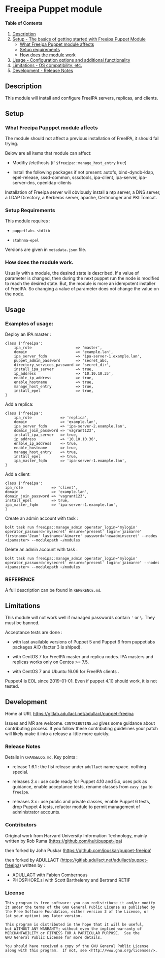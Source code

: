 # Freeipa Puppet module

#### Table of Contents

1. [Description](#description)
2. [Setup - The basics of getting started with Freeipa Puppet Module](#setup)
    * [What Freeipa Puppet module affects](#what-freeipa-pupppet-module-affects)
    * [Setup requirements](#setup-requirements)
    * [How does the module work](#how-does-the-module-work)
3. [Usage - Configuration options and additional functionality](#usage)
4. [Limitations - OS compatibility, etc.](#limitations)
5. [Development - Release Notes](#development)


## Description

This module will install and configure FreeIPA servers, replicas, and clients.

## Setup

### What Freeipa Pupppet module affects

The module should not affect a previous installation of FreeIPA, it should fail trying.

Below are all items that module can affect:

 * Modifiy /etc/hosts (if `$freeipa::manage_host_entry` true)

 * Install the following packages if not present: autofs, bind-dyndb-ldap, epel-release, sssd-common, sssdtools, ipa-client, ipa-server, ipa-server-dns, openldap-clients

Installation of Freeipa server will obviously install a ntp server, a DNS server, a LDAP Directory, a Kerberos server, apache, Certmonger and PKI Tomcat.

### Setup Requirements

This module requires :

  * `puppetlabs-stdlib`

  * `stahnma-epel`

Versions are given in `metadata.json` file.

### How does the module work.

Usually with a module, the desired state is described. If a value of parameter is changed, then during the next puppet run the node is modified to reach the desired state.
But, the module is more an idempotent installer of FreeIPA. So changing a value of parameter does not change the value on the node.

## Usage

### Examples of usage:

Deploy an IPA master :

```puppet
class {'freeipa':
    ipa_role                    => 'master',
    domain                      => 'example.lan',
    ipa_server_fqdn             => 'ipa-server-1.example.lan',
    puppet_admin_password       => 'secret_abc,
    directory_services_password => 'secret_dir',
    install_ipa_server          => true,
    ip_address                  => '10.10.10.35',
    enable_ip_address           => true,
    enable_hostname             => true,
    manage_host_entry           => true,
    install_epel                => true,
}
```

Add a replica:

```puppet
class {'freeipa':
    ipa_role             => 'replica',
    domain               => 'example.lan',
    ipa_server_fqdn      => 'ipa-server-2.example.lan',
    domain_join_password => 'vagrant123',
    install_ipa_server   => true,
    ip_address           => '10.10.10.36',
    enable_ip_address    => true,
    enable_hostname      => true,
    manage_host_entry    => true,
    install_epel         => true,
    ipa_master_fqdn      => 'ipa-server-1.example.lan',
}
```

Add a client:

```puppet
class {'freeipa':
ipa_role             => 'client',
domain               => 'example.lan',
domain_join_password => 'vagrant123',
install_epel         => true,
ipa_master_fqdn      => 'ipa-server-1.example.lan',
}
```

Create an admin account with task :

`bolt task run freeipa::manage_admin operator_login='mylogin' operator_password='mysecret' ensure='present' login='jaimarre' firstname='Jean' lastname='Aimarre' password='newadminsecret' --nodes <ipamaster> --modulepath ~/modules`

Delete an admin account with task :

`bolt task run freeipa::manage_admin operator_login='mylogin' operator_password='mysecret' ensure='present' login='jaimarre' --nodes <ipamaster> --modulepath ~/modules`

### REFERENCE

A full description can be found in `REFERENCE.md`.

## Limitations

This module will not work well if managed passwords contain `'` or `\`. They must be banned.

Acceptance tests are done :

 * with last available versions of Puppet 5 and Puppet 6 from puppetlabs packages AIO (facter 3 is shiped).

 * with CentOS 7 for FreeIPA master and replica nodes. IPA masters and replicas works only on Centos >= 7.5.

 * with CentOS 7 and Ubuntu 16.06 for FreeIPA clients .

Puppet4 is EOL since 2019-01-01. Even if puppet 4.10 should work, it is not tested.

## Development

Home at URL https://gitlab.adullact.net/adullact/puppet-freeipa

Issues and MR are welcome. `CONTRIBUTING.md` gives some guidance about contributing process. 
If you follow these contributing guidelines your patch will likely make it into a release a little more quickly.

### Release Notes

Details in `CHANGELOG.md`. Key points :

 * release 1.6.1 : the fist release under `adullact` name space. nothing special.

 * releases 2.x : use code ready for Puppet 4.10 and 5.x, uses pdk as guidance, enable acceptance tests, rename classes from `easy_ipa` to `freeipa`.

 * releases 3.x : use public and private classes, enable Puppet 6 tests, drop Puppet 4 tests, refactor module to permit management of administrator accounts.

### Contributors

Original work from Harvard University Information Technology, mainly written by Rob Ruma (https://github.com/huit/puppet-ipa)

then forked by John Puskar (https://github.com/jpuskar/puppet-freeipa)

then forked by ADULLACT (https://gitlab.adullact.net/adullact/puppet-freeipa) written by :
  * ADULLACT with Fabien Combernous
  * PHOSPHORE.si with Scott Barthelemy and Bertrand RETIF

### License

    This program is free software: you can redistribute it and/or modify
    it under the terms of the GNU General Public License as published by
    the Free Software Foundation, either version 3 of the License, or
    (at your option) any later version.

    This program is distributed in the hope that it will be useful,
    but WITHOUT ANY WARRANTY; without even the implied warranty of
    MERCHANTABILITY or FITNESS FOR A PARTICULAR PURPOSE.  See the
    GNU General Public License for more details.

    You should have received a copy of the GNU General Public License
    along with this program.  If not, see <http://www.gnu.org/licenses/>.

